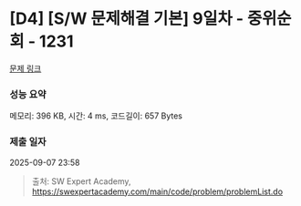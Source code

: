 # [D4] [S/W 문제해결 기본] 9일차 - 중위순회 - 1231 

[문제 링크](https://swexpertacademy.com/main/code/problem/problemDetail.do?contestProbId=AV140YnqAIECFAYD) 

### 성능 요약

메모리: 396 KB, 시간: 4 ms, 코드길이: 657 Bytes

### 제출 일자

2025-09-07 23:58



> 출처: SW Expert Academy, https://swexpertacademy.com/main/code/problem/problemList.do